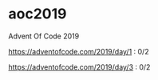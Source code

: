 # aoc2019
Advent Of Code 2019

https://adventofcode.com/2019/day/1 : 0/2

https://adventofcode.com/2019/day/3 : 0/2
